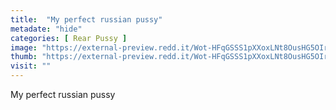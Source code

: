 ```yaml
---
title:  "My perfect russian pussy"
metadate: "hide"
categories: [ Rear Pussy ]
image: "https://external-preview.redd.it/Wot-HFqGSSS1pXXoxLNt8OusHG5OIrsZ154qnzsxiAw.jpg?auto=webp&s=599a3e31658b81cc8c2c0e0043b728e24a3327dd"
thumb: "https://external-preview.redd.it/Wot-HFqGSSS1pXXoxLNt8OusHG5OIrsZ154qnzsxiAw.jpg?width=1080&crop=smart&auto=webp&s=6c2b9b3f221c97f5fbc4a8ca0776b4df6aed128c"
visit: ""
---
```

My perfect russian pussy
